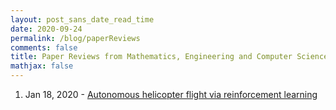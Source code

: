 ```yaml
---
layout: post_sans_date_read_time
date: 2020-09-24
permalink: /blog/paperReviews
comments: false
title: Paper Reviews from Mathematics, Engineering and Computer Science
mathjax: false
---
```


1. Jan 18, 2020 - [Autonomous helicopter flight via reinforcement learning]({{site.baseurl}}/blog/18-01-2020)